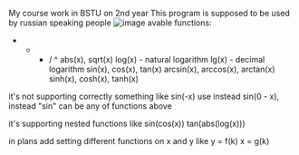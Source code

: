 My course work in BSTU on 2nd year
This program is supposed to be used by russian speaking people
![image](https://user-images.githubusercontent.com/42047329/174439104-c49994b7-f988-4f9c-bb6c-04be10cc9a0e.png)
avable functions:
 + - * / ^
 abs(x), sqrt(x)
 log(x) - natural logarithm
 lg(x) - decimal logarithm
 sin(x), cos(x), tan(x)
 arcsin(x), arccos(x), arctan(x)
 sinh(x), cosh(x), tanh(x)
 
it's not supporting correctly something like
sin(-x) use instead sin(0 - x), instead "sin" can be any of functions above

it's supporting nested functions like 
sin(cos(x))
tan(abs(log(x)))

in plans add setting different functions on x and y like
y = f(k)
x = g(k)
